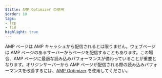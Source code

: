 ```yaml
---
$title: AMP Optimizer の使用
$order: 10
tags:
- lcp
- fid
highlight: true
---
```


AMP ページは AMP キャッシュから配信されるとは限りません。ウェブページは AMP ページのあるサーバーからページを配信することもあります。この場合、AMP ページに最適な読み込みパフォーマンスが備わっていることが重要となります。オリジンサーバーから AMP ページが配信される際の読み込みパフォーマンスを改善するには、[AMP Optimizer](https://amp.dev/documentation/guides-and-tutorials/optimize-and-measure/amp-optimizer-guide/) を使用してください。

